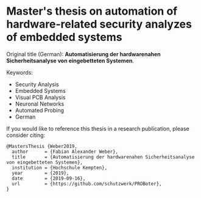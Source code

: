 # Master's thesis on automation of hardware-related security analyzes of embedded systems 

Original title (German): **Automatisierung der hardwarenahen Sicherheitsanalyse von eingebetteten Systemen**.

Keywords:
- Security Analysis
- Embedded Systems
- Visual PCB Analysis
- Neuronal Networks
- Automated Probing
- German

If you would like to reference this thesis in a research publication, please consider citing:

```
@MastersThesis {Weber2019,
  author      = {Fabian Alexander Weber},
  title       = {Automatisierung der hardwarenahen Sicherheitsanalyse von eingebetteten Systemen},
  institution = {Hochschule Kempten},
  year        = {2019},
  date        = {2019-09-16},
  url         = {https://github.com/schutzwerk/PROBoter},
}
```

